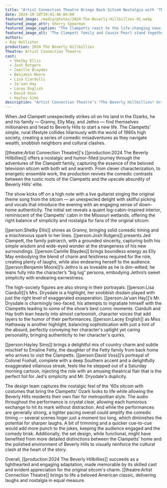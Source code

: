 ```yaml
---
title: "Artist Connection Theatre Brings Back Sitcom Nostalgia with 'The Beverly Hillbillies'"
date: 2024-10-28T19:41:46-04:00
featured_image: /media/photos/2024-The-Beverly-Hillbillies-01.webp
featured_image_attr: Sherry Spearman
featured_image_caption: "The Clampetts react to the life-changing news of their newfound oil fortune, setting the stage for their Beverly Hills adventure."
featured_image_alt: "The Clampett family and Cousin Pearl stand together on stage in a rustic cabin set, reacting to the discovery that their land contains valuable oil. The characters wear period-accurate rural attire, with Pearl in a bonnet and apron, Jed in a worn suit and hat, and Elly May in a flannel shirt and jeans, smiling with excitement."
authors: 
- Ray Hollister
production: 2024 The Beverly Hillbillies
Theatre: Artist Connection Theatre
cast: 
  - Shelby Ellis
  - Josh Rutgers
  - Camille Blaydes
  - Benjamin Moore
  - Lisa Ciardulli
  - Ja'uan Hay
  - Lacey English
  - David Voss
  - Hayley Sims
description: "Artist Connection Theatre’s *The Beverly Hillbillies* brings sitcom nostalgia to life with charming performances and a heaping pile of country flair."
---
```

When Jed Clampett unexpectedly strikes oil on his land in the Ozarks, he and his family — Granny, Elly May, and Jethro — find themselves millionaires and head to Beverly Hills to start a new life. The Clampetts’ simple, rural lifestyle collides hilariously with the world of 1960s high society, creating a series of comedic misadventures as they navigate wealth, snobbish neighbors and cultural clashes.<!--more-->

[[theatre:Artist Connection Theatre]]'s [[production:2024 The Beverly Hillbillies]] offers a nostalgic and humor-filled journey through the adventures of the Clampett family, capturing the essence of the beloved television sitcom with both wit and warmth. From clever characterization, to energetic ensemble work, the production revives the comedic contrasts between the rustic roots of the Clampetts and the upscale absurdity of Beverly Hills’ elite.

The show kicks off on a high note with a live guitarist singing the original theme song from the sitcom — an unexpected delight with skillful picking and vocals that introduce the evening with an engaging sense of down-home authenticity. The initial set reveals a quaint log-cabin-inspired interior, reminiscent of the Clampetts’ cabin in the Missouri wetlands, offering the right balance of simplicity and nostalgia for fans of the original sitcom.

[[person:Shelby Ellis]] shines as Granny, bringing solid comedic timing and a mischievous spark to her lines. [[person:Josh Rutgers]] presents Jed Clampett, the family patriarch, with a grounded sincerity, capturing both his simple wisdom and wide-eyed wonder at the strangeness of his new surroundings. [[person:Camille Blaydes]] brings boundless energy as Elly May embodying the blend of charm and feistiness required for the role, creating plenty of laughs, while also endearing herself to the audience. [[person:Benjamin Moore]]’s Jethro is as loveable as he is dim-witted; he leans fully into the character’s “big lug” persona, embodying Jethro’s sweet simplicity with endearing earnestness.

The high-society figures are also strong in their portrayals: [[person:Lisa Ciardulli]]’s Mrs. Drysdale is a highlight, her snobbish disdain played with just the right level of exaggerated exasperation. [[person:Ja'uan Hay]]’s Mr. Drysdale is charmingly two-faced, his attempts to ingratiate himself with the Clampetts leading to some of the show’s best comic moments. Ciardulli and Hay both lean heavily into almost cartoonish, character voices that add layers to the humor of their performances. [[person:Lacey English]] as Miss Hathaway is another highlight, balancing sophistication with just a hint of the absurd, perfectly conveying her character's uptight yet caring personality, bringing authenticity to her character's quirks. 

[[person:Hayley Sims]] brings a delightful mix of country charm and subtle mischief to Emaline Fetty, the daughter of the Fetty family from back home who arrives to visit the Clampetts. [[person:David Voss]]’s portrayal of Colonel Foxhall, complete with a deep Southern accent and a delightfully exaggerated villainous streak, feels like he stepped out of a Saturday morning cartoon, injecting the role with an amusing theatrical flair that is the perfect foil for Jed's simplicity and Mr. Drysdale's duplicity.

The design team captures the nostalgic feel of the '60s sitcom with costumes that bring the Clampetts’ Ozark looks to life while allowing the Beverly Hills residents their own flair for metropolitan style. The audio throughout the performance is crystal clear, allowing each humorous exchange to hit its mark without distraction. And while the performances are generally strong, a tighter pacing overall could amplify the comedic timing — several scenes linger just a moment too long, which diminishes the potential for sharper laughs. A bit of trimming and a quicker cue-to-cue would add more punch to the jokes, keeping the audience engaged and the comedy brisk. Additionally, the set design, while functional, might have benefited from more detailed distinctions between the Clampetts' home and the polished environment of Beverly Hills to visually reinforce the cultural clash at the heart of the story.

Overall, [[production:2024 The Beverly Hillbillies]] succeeds as a lighthearted and engaging adaptation, made memorable by its skilled cast and evident appreciation for the original sitcom's charm. [[theatre:Artist Connection Theatre]] brings to life a beloved American classic, delivering laughs and nostalgia in equal measure.